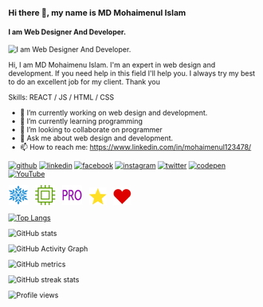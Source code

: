 ### Hi there 👋, my name is MD Mohaimenul Islam
#### I am Web Designer And Developer.
![I am Web Designer And Developer.](https://www.springboard.com/blog/wp-content/uploads/2018/11/Best-Programming-Languages-for-AI-2021-Project-Guide-scaled-768x384.jpg)

Hi,
I am MD Mohaimenu Islam.
I'm an expert in web design and development. If you need help in this field I'll help you.
I always try my best to do an excellent job for my client.
Thank you

Skills:  REACT / JS / HTML / CSS

- 🔭 I’m currently working on web design and development. 
- 🌱 I’m currently learning programming 
- 👯 I’m looking to collaborate on  programmer 
- 💬 Ask me about web design and development. 
- 📫 How to reach me: https://www.linkedin.com/in/mohaimenul123478/ 


[<img src='https://cdn.jsdelivr.net/npm/simple-icons@3.0.1/icons/github.svg' alt='github' height='40'>](https://github.com/https://github.com/mohaimenul123478)  [<img src='https://cdn.jsdelivr.net/npm/simple-icons@3.0.1/icons/linkedin.svg' alt='linkedin' height='40'>](https://www.linkedin.com/in/https://www.linkedin.com/in/mohaimenul123478//)  [<img src='https://cdn.jsdelivr.net/npm/simple-icons@3.0.1/icons/facebook.svg' alt='facebook' height='40'>](https://www.facebook.com/https://www.facebook.com/mohaimenul123478)  [<img src='https://cdn.jsdelivr.net/npm/simple-icons@3.0.1/icons/instagram.svg' alt='instagram' height='40'>](https://www.instagram.com/https://www.instagram.com/mohaimenul123478//)  [<img src='https://cdn.jsdelivr.net/npm/simple-icons@3.0.1/icons/twitter.svg' alt='twitter' height='40'>](https://twitter.com/https://twitter.com/mohaimenul1234)  [<img src='https://cdn.jsdelivr.net/npm/simple-icons@3.0.1/icons/codepen.svg' alt='codepen' height='40'>](https://codepen.io/https://codepen.io/Mohaimenul123478)  [<img src='https://cdn.jsdelivr.net/npm/simple-icons@3.0.1/icons/youtube.svg' alt='YouTube' height='40'>](https://www.youtube.com/channel/https://www.youtube.com/channel/UCZiAies2nw46yET_QFN-soA)  

<a href='https://archiveprogram.github.com/'><img src='https://raw.githubusercontent.com/acervenky/animated-github-badges/master/assets/acbadge.gif' width='40' height='40'></a> <a href='https://docs.github.com/en/developers'><img src='https://raw.githubusercontent.com/acervenky/animated-github-badges/master/assets/devbadge.gif' width='40' height='40'></a> <a href='https://github.com/pricing'><img src='https://raw.githubusercontent.com/acervenky/animated-github-badges/master/assets/pro.gif' width='40' height='40'></a> <a href='https://stars.github.com/'><img src='https://raw.githubusercontent.com/acervenky/animated-github-badges/master/assets/starbadge.gif' width='35' height='35'></a> <a href='https://docs.github.com/en/github/supporting-the-open-source-community-with-github-sponsors'><img src='https://raw.githubusercontent.com/acervenky/animated-github-badges/master/assets/sponsorbadge.gif' width='35' height='35'></a> 

[![Top Langs](https://github-readme-stats.vercel.app/api/top-langs/?username=https://github.com/mohaimenul123478)](https://github.com/anuraghazra/github-readme-stats)

![GitHub stats](https://github-readme-stats.vercel.app/api?username=https://github.com/mohaimenul123478&show_icons=true&count_private=true)  

![GitHub Activity Graph](https://activity-graph.herokuapp.com/graph?username=https://github.com/mohaimenul123478)  

![GitHub metrics](https://metrics.lecoq.io/https://github.com/mohaimenul123478)  

![GitHub streak stats](https://github-readme-streak-stats.herokuapp.com/?user=https://github.com/mohaimenul123478)  

![Profile views](https://gpvc.arturio.dev/https://github.com/mohaimenul123478)  
